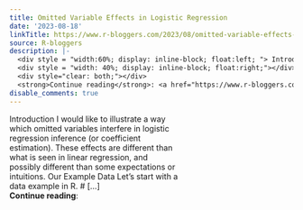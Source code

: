 ```yaml
---
title: Omitted Variable Effects in Logistic Regression
date: '2023-08-18'
linkTitle: https://www.r-bloggers.com/2023/08/omitted-variable-effects-in-logistic-regression/
source: R-bloggers
description: |-
  <div style = "width:60%; display: inline-block; float:left; "> Introduction I would like to illustrate a way which omitted variables interfere in logistic regression inference (or coefficient estimation). These effects are different than what is seen in linear regression, and possibly different than some expectations or intuitions. Our Example Data Let’s start with a data example in R. # […]</div>
  <div style = "width: 40%; display: inline-block; float:right;"></div>
  <div style="clear: both;"></div>
  <strong>Continue reading</strong>: <a href="https://www.r-bloggers.com/2023/08/omitted-variable- ...
disable_comments: true
---
```

<div style = "width:60%; display: inline-block; float:left; "> Introduction I would like to illustrate a way which omitted variables interfere in logistic regression inference (or coefficient estimation). These effects are different than what is seen in linear regression, and possibly different than some expectations or intuitions. Our Example Data Let’s start with a data example in R. # […]</div>
<div style = "width: 40%; display: inline-block; float:right;"></div>
<div style="clear: both;"></div>
<strong>Continue reading</strong>: <a href="https://www.r-bloggers.com/2023/08/omitted-variable- ...